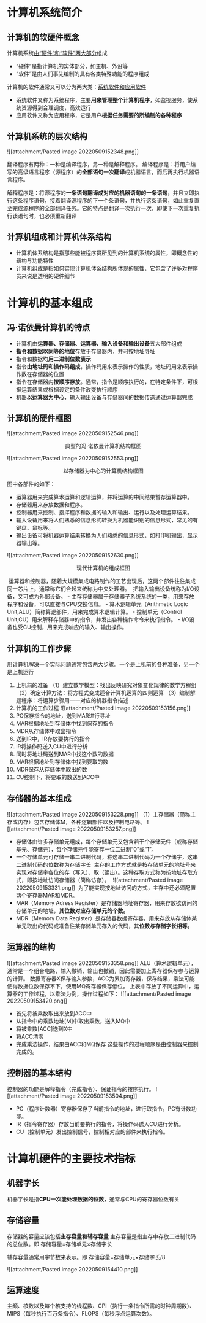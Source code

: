 # 计算机系统简介

## 计算机的软硬件概念

计算机系统<u>由“硬件”和“软件”两大部分</u>组成
-  “硬件”是指计算机的实体部分，如主机、外设等
-  “软件”是由人们事先编制的具有各类特殊功能的程序组成

计算机的软件通常又可以分为两大类：<u>系统软件和应用软件</u>
-   系统软件又称为系统程序，主要**用来管理整个计算机程序**，如监视服务，使系统资源得到合理调度，高效运行
-   应用软件又称为应用程序，它是用户**根据任务需要的所编制的各种程序**

## 计算机系统的层次结构

![[attachment/Pasted image 20220509152348.png]]

翻译程序有两种：一种是编译程序，另一种是解释程序。
编译程序是：将用户编写的高级语言程序（源程序）的**全部语句一次翻译**成机器语言，而后再执行机器语言程序。

解释程序是：将源程序的**一条语句翻译成对应的机器语句的一条语句**，并且立即执行这条程序语句，接着翻译源程序的下一个条语句，并执行这条语句，如此重复直至完成源程序的全部翻译任务。它的特点是翻译一次执行一次，即使下一次重复执行该语句时，也必须重新翻译

## 计算机组成和计算机体系结构

-   计算机体系结构是指那些能被程序员所见到的计算机系统的属性，即概念性的结构与功能特性
-   计算机组成是指如何实现计算机体系结构所体现的属性，它包含了许多对程序员来说是透明的硬件细节

# 计算机的基本组成

##  冯·诺依曼计算机的特点

-   计算机由**运算器、存储器、运算器、输入设备和输出设备**五大部件组成
-   **指令和数据以同等的地位**存放于存储器内，并可按地址寻址
-   指令和数据均**用二进制位数表示**
-   指令**由地址码和操作码组成**，操作码用来表示操作的性质，地址码用来表示操作数在存储器的位置
-   指令在存储器内**按顺序存放**。通常，指令是顺序执行的，在特定条件下，可根据运算结果或根据设定的条件改变执行顺序
-   机器**以运算器为中心**，输入输出设备与存储器间的数据传送通过运算器完成


## 计算机的硬件框图

![[attachment/Pasted image 20220509152546.png]]
<p align="center">典型的冯·诺依曼计算机结构框图</p>


![[attachment/Pasted image 20220509152553.png]]
<p align="center">以存储器为中心的计算机结构框图</p>

图中各部件的如下：
-   运算器用来完成算术运算和逻辑运算，并将运算的中间结果暂存运算器中。
-   存储器用来存放数据和程序。
-   控制器用来控制、指挥程序和数据的输入和输出、运行以及处理运算结果。
-   输入设备用来将人们熟悉的信息形式转换为机器能识别的信息形式，常见的有键盘、鼠标等。
-   输出设备可将机器运算结果转换为人们熟悉的信息形式，如打印机输出，显示器输出等。

![[attachment/Pasted image 20220509152630.png]]
<p align="center">现代计算机的组成框图</p>
 运算器和控制器，随着大规模集成电路制作的工艺出现后，这两个部件往往集成同一芯片上，通常称它们合起来统称为中央处理器。
 把输入输出设备统称为I/O设备，又可成为外部设备。
- 主存存储器属于存储器子系统系统的一类，用来存放程序和设备，可以直接与CPU交换信息。
- 算术逻辑单元（Arithmetic Logic Unit,ALU）简称算逻部件，用来完成算术逻辑计算。
- 控制单元（Control Unit,CU）用来解释存储器中的指令，并发出各种操作命令来执行指令。
- I/O设备也受CU控制，用来完成响应的输入、输出操作。

## 计算机的工作步骤
用计算机解决一个实际问题通常包含两大步骤。一个是上机前的各种准备，另一个是上机运行
1. 上机前的准备
	（1）建立数学模型：找出反映研究对象变化规律的数学方程组
	（2）确定计算方法：将方程式变成适合计算机运算的四则运算
	（3）编制解题程序：将运算步骤用一一对应的机器指令描述
2. 计算机的工作过程
	![[attachment/Pasted image 20220509153156.png]]
1.  PC保存指令的地址，送到MAR进行寻址
2.  MAR根据地址到存储体中找到保存的指令
3.  MDR从存储体中取出指令
4.  送到IR中，IR存放要执行的指令
5.  IR将操作码送入CU中进行分析
6.  同时将地址码送到MAR中找这个数的数据
7.  MAR根据地址到存储体中找到要取的数
8.  MDR保存从存储体中取出的数
9.  CU控制下，将要取的数送到ACC中


## 存储器的基本组成
![[attachment/Pasted image 20220509153228.png]]
（1）主存储器（简称主存或内存）包含存储体M，各种逻辑部件以及控制电路等。
![[attachment/Pasted image 20220509153257.png]]
- 存储体由许多存储单元组成，每个存储单元又包含若干个存储元件（或称存储基元、存储元），每个存储元件能寄存一位二进制“0”或“1”。
- 一个存储单元可存储一串二进制代码，称这串二进制代码为一个存储字，这串二进制代码的位数称为存储字长
 主存的工作方式就是按存储单元的地址号来实现对存储字各位的存（写入）、取（读出）。这种存取方式称为按地址存取方式，即按地址访问存储器（简称访存）。
 ![[attachment/Pasted image 20220509153331.png]]
 为了能实现按地址访问的方式，主存中还必须配置两个寄存器MAR和MDR。
-   MAR（Memory Adress Register）是存储器地址寄存器，用来存放欲访问的存储单元的地址，**其位数对应存储单元的个数。**
-   MDR（Memory Data Register）是存储器数据寄存器，用来存放从存储体某单元取出的代码或准备往某存储单元存入的代码，其**位数与存储字长相等。**

## 运算器的结构
![[attachment/Pasted image 20220509153358.png]]
ALU（算术逻辑单元），通常是一个组合电路，输入撤销，输出也撤销，因此需要加上寄存器保存参与运算的计算。
数据寄存器X保存输入参数，ACC为累加寄存器，保存结果，乘法可能使得数据位数保存不下，使用MQ寄存器保存低位。
上表中存放了不同运算中，运算器的工作过程，以乘法为例，操作过程如下：
![[attachment/Pasted image 20220509153420.png]]
-   首先将被乘数取出来放到ACC中
-   从指令中的乘数地址\[M]中取出乘数，送入MQ中
-   将被乘数\[ACC]送到X中
-   将ACC清零
-   完成乘法操作，结果由ACC和MQ保存
这些操作的过程顺序是由控制器来控制完成的。

## 控制器的基本结构
控制器的功能是解释指令（完成指令）、保证指令的按序执行。
![[attachment/Pasted image 20220509153504.png]]
-   PC（程序计数器）寄存器保存了当前指令的地址，进行取指令，PC有计数功能。
-   IR（指令寄存器）存放当前要执行的指令，将操作码送入CU进行分析。
-   CU（控制单元）发出控制信号，控制相对应的部件来执行指令。

# 计算机硬件的主要技术指标
## 机器字长
机器字长是指**CPU一次能处理数据的位数**，通常与CPU的寄存器位数有关

## 存储容量
存储器的容量应该包括**主存容量和辅存容量**
主存容量是指主存中存放二进制代码的总位数。即
	存储容量=存储单元×存储字长

辅存容量通常用字节数来表示。即
	存储容量=存储单元×存储字长/8

![[attachment/Pasted image 20220509154410.png]]
## 运算速度
主频、核数以及每个核支持的线程数、CPI（执行一条指令所需的时钟周期数）、MIPS（每秒执行百万条指令）、FLOPS（每秒浮点运算次数）。